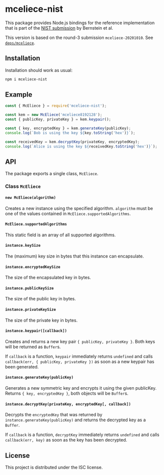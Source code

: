 # mceliece-nist

This package provides Node.js bindings for the reference implementation that is
part of the [NIST submission](https://classic.mceliece.org/nist.html) by
Bernstein et al.

This version is based on the round-3 submission `mceliece-20201010`.
See [`deps/mceliece`](deps/mceliece).

## Installation

Installation should work as usual:

```sh
npm i mceliece-nist
```

## Example

```javascript
const { McEliece } = require('mceliece-nist');

const kem = new McEliece('mceliece8192128');
const { publicKey, privateKey } = kem.keypair();

const { key, encryptedKey } = kem.generateKey(publicKey);
console.log(`Bob is using the key ${key.toString('hex')}`);

const receivedKey = kem.decryptKey(privateKey, encryptedKey);
console.log(`Alice is using the key ${receivedKey.toString('hex')}`);
```

## API

The package exports a single class, `McEliece`.

### Class `McEliece`

#### `new McEliece(algorithm)`

Creates a new instance using the specified algorithm. `algorithm` must be one of
the values contained in `McEliece.supportedAlgorithms`.

#### `McEliece.supportedAlgorithms`

This static field is an array of all supported algorithms.

#### `instance.keySize`

The (maximum) key size in bytes that this instance can encapsulate.

#### `instance.encryptedKeySize`

The size of the encapsulated key in bytes.

#### `instance.publicKeySize`

The size of the public key in bytes.

#### `instance.privateKeySize`

The size of the private key in bytes.

#### `instance.keypair([callback])`

Creates and returns a new key pair `{ publicKey, privateKey }`. Both keys will
be returned as `Buffer`s.

If `callback` is a function, `keypair` immediately returns `undefined` and calls
`callback(err, { publicKey, privateKey })` as soon as a new keypair has been
generated.

#### `instance.generateKey(publicKey)`

Generates a new symmetric key and encrypts it using the given publicKey. Returns
`{ key, encryptedKey }`, both objects will be `Buffer`s.

#### `instance.decryptKey(privateKey, encryptedKey[, callback])`

Decrypts the `encryptedKey` that was returned by
`instance.generateKey(publicKey)` and returns the decrypted key as a `Buffer`.

If `callback` is a function, `decryptKey` immediately returns `undefined` and
calls `callback(err, key)` as soon as the key has been decrypted.

## License

This project is distributed under the ISC license.
